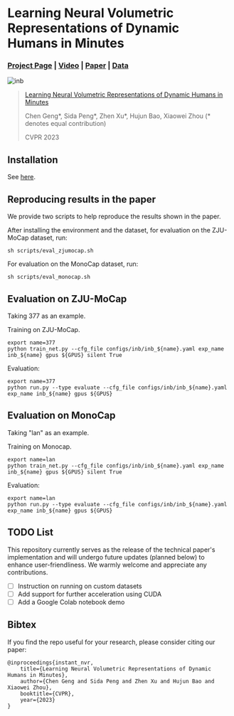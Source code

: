 # Learning Neural Volumetric Representations of Dynamic Humans in Minutes

### [Project Page](https://zju3dv.github.io/instant_nvr) | [Video](https://zju3dv.github.io/instant_nvr) | [Paper](https://openaccess.thecvf.com/content/CVPR2023/papers/Geng_Learning_Neural_Volumetric_Representations_of_Dynamic_Humans_in_Minutes_CVPR_2023_paper.pdf) | [Data](https://github.com/zju3dv/instant_nvr)

![inb](https://chen-geng.com/instant_nvr/images/inb.gif)

> [Learning Neural Volumetric Representations of Dynamic Humans in Minutes](https://zju3dv.github.io/instant_nvr)
>
> Chen Geng\*, Sida Peng\*, Zhen Xu\*, Hujun Bao, Xiaowei Zhou (* denotes equal contribution)
>
> CVPR 2023

## Installation

See [here](./docs/install.md).

## Reproducing results in the paper

We provide two scripts to help reproduce the results shown in the paper.

After installing the environment and the dataset, for evaluation on the ZJU-MoCap dataset, run:

```shell
sh scripts/eval_zjumocap.sh
```

For evaluation on the MonoCap dataset, run:

```shell
sh scripts/eval_monocap.sh
```


## Evaluation on ZJU-MoCap

Taking 377 as an example.

Training on ZJU-MoCap.

```shell
export name=377
python train_net.py --cfg_file configs/inb/inb_${name}.yaml exp_name inb_${name} gpus ${GPUS} silent True
```

Evaluation:
```shell
export name=377
python run.py --type evaluate --cfg_file configs/inb/inb_${name}.yaml exp_name inb_${name} gpus ${GPUS}
```

## Evaluation on MonoCap

Taking "lan" as an example.

Training on Monocap. 

```shell
export name=lan
python train_net.py --cfg_file configs/inb/inb_${name}.yaml exp_name inb_${name} gpus ${GPUS} silent True
```

Evaluation:
```shell
export name=lan
python run.py --type evaluate --cfg_file configs/inb/inb_${name}.yaml exp_name inb_${name} gpus ${GPUS}
```

## TODO List

This repository currently serves as the release of the technical paper's implementation and will undergo future updates (planned below) to enhance user-friendliness. We warmly welcome and appreciate any contributions.

- [ ] Instruction on running on custom datasets
- [ ] Add support for further acceleration using CUDA
- [ ] Add a Google Colab notebook demo

## Bibtex

If you find the repo useful for your research, please consider citing our paper:

```
@inproceedings{instant_nvr,
    title={Learning Neural Volumetric Representations of Dynamic Humans in Minutes},
    author={Chen Geng and Sida Peng and Zhen Xu and Hujun Bao and Xiaowei Zhou},
    booktitle={CVPR},
    year={2023}
}
```
